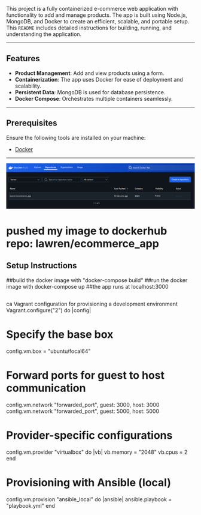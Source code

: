 

This project is a fully containerized e-commerce web application with functionality to add and manage products. The app is built using Node.js, MongoDB, and Docker to create an efficient, scalable, and portable setup. This `README` includes detailed instructions for building, running, and understanding the application.

---

## Features
- **Product Management**: Add and view products using a form.
- **Containerization**: The app uses Docker for ease of deployment and scalability.
- **Persistent Data**: MongoDB is used for database persistence.
- **Docker Compose**: Orchestrates multiple containers seamlessly.

---

## Prerequisites
Ensure the following tools are installed on your machine:
- [Docker](https://www.docker.com/products/docker-desktop)


---

![alt text](<Screenshot from 2025-01-13 19-34-17.png>)


#  pushed my image to dockerhub repo: lawren/ecommerce_app


## Setup Instructions 
##build the docker image with "docker-compose build"
##run the docker image with docker-compose up
##the app runs at localhost:3000
##

ca
 Vagrant configuration for provisioning a development environment
Vagrant.configure("2") do |config|
  # Specify the base box
  config.vm.box = "ubuntu/focal64"

  # Forward ports for guest to host communication
  config.vm.network "forwarded_port", guest: 3000, host: 3000
  config.vm.network "forwarded_port", guest: 5000, host: 5000

  # Provider-specific configurations
  config.vm.provider "virtualbox" do |vb|
    vb.memory = "2048"
    vb.cpus = 2
  end

  # Provisioning with Ansible (local)
  config.vm.provision "ansible_local" do |ansible|
    ansible.playbook = "playbook.yml"
  end
